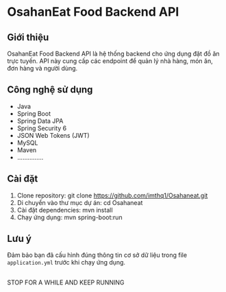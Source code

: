 # OsahanEat Food Backend API

## Giới thiệu
OsahanEat Food Backend API là hệ thống backend cho ứng dụng đặt đồ ăn trực tuyến. API này cung cấp các endpoint để quản lý nhà hàng, món ăn, đơn hàng và người dùng.

## Công nghệ sử dụng
- Java
- Spring Boot
- Spring Data JPA
- Spring Security 6
- JSON Web Tokens (JWT)
- MySQL
- Maven
- ...............

## Cài đặt
1. Clone repository:
   git clone https://github.com/imthq1/Osahaneat.git
2. Di chuyển vào thư mục dự án:
   cd Osahaneat
3. Cài đặt dependencies:
   mvn install
4. Chạy ứng dụng:
   mvn spring-boot:run
## Lưu ý
Đảm bảo bạn đã cấu hình đúng thông tin cơ sở dữ liệu trong file `application.yml` trước khi chạy ứng dụng.

## 
STOP FOR A WHILE AND KEEP RUNNING
